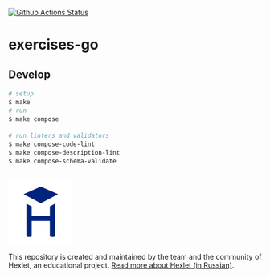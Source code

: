 [![Github Actions Status](https://github.com/hexlet-basics/exercises-go/workflows/Docker/badge.svg)](https://github.com/hexlet-basics/exercises-go/actions)

# exercises-go

## Develop

```sh
# setup
$ make
# run
$ make compose

# run linters and validators
$ make compose-code-lint
$ make compose-description-lint
$ make compose-schema-validate

```

##
[![Hexlet Ltd. logo](https://raw.githubusercontent.com/Hexlet/hexletguides.github.io/master/images/hexlet_logo128.png)](https://ru.hexlet.io/pages/about?utm_source=github&utm_medium=link&utm_campaign=exercises-go)

This repository is created and maintained by the team and the community of Hexlet, an educational project. [Read more about Hexlet (in Russian)](https://ru.hexlet.io/pages/about?utm_source=github&utm_medium=link&utm_campaign=exercises-go).
##
